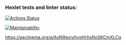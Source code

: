 ### Hexlet tests and linter status:
[![Actions Status](https://github.com/JulyNozuu/qa-auto-engineer-javascript-project-44/actions/workflows/hexlet-check.yml/badge.svg)](https://github.com/JulyNozuu/qa-auto-engineer-javascript-project-44/actions)

[![Maintainability](https://api.codeclimate.com/v1/badges/d6b423fc86b416cb70ca/maintainability)](https://codeclimate.com/github/JulyNozuu/qa-auto-engineer-javascript-project-44/maintainability)

https://asciinema.org/a/AoN9wzyihvpHrhsNoSKCmXLCq

